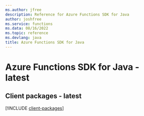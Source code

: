 ```yaml
---
ms.author: jfree
description: Reference for Azure Functions SDK for Java
author: joshfree
ms.service: functions
ms.data: 08/16/2022
ms.topic: reference
ms.devlang: java
title: Azure Functions SDK for Java
---
```

# Azure Functions SDK for Java - latest

## Client packages - latest
[!INCLUDE [client-packages](functions-client-index.md)]